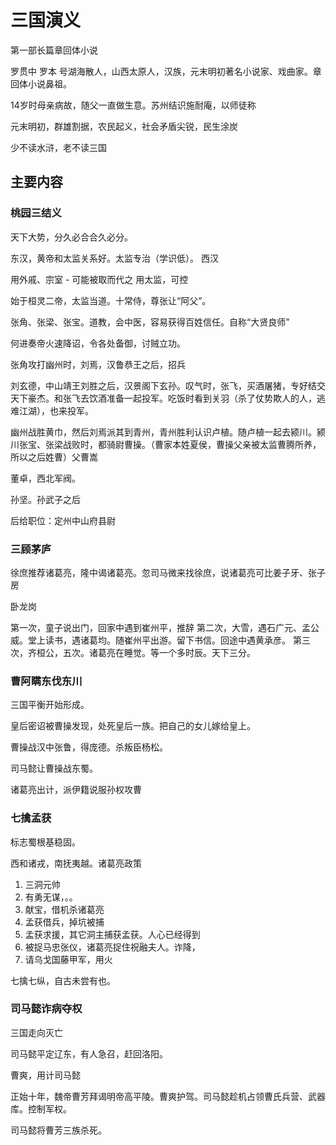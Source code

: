 # 三国演义

第一部长篇章回体小说

罗贯中 罗本 号湖海散人，山西太原人，汉族，元末明初著名小说家、戏曲家。章回体小说鼻祖。

14岁时母亲病故，随父一直做生意。苏州结识施耐庵，以师徒称

元末明初，群雄割据，农民起义，社会矛盾尖锐，民生涂炭

少不读水浒，老不读三国

## 主要内容

### 桃园三结义

天下大势，分久必合合久必分。

东汉，黄帝和太监关系好。太监专治（学识低）。
西汉

用外戚、宗室 - 可能被取而代之
用太监，可控

始于桓灵二帝，太监当道。十常侍，尊张让“阿父”。

张角、张梁、张宝。道教，会中医，容易获得百姓信任。自称“大贤良师”

何进奏帝火速降诏，令各处备御，讨贼立功。

张角攻打幽州时，刘焉，汉鲁恭王之后，招兵

刘玄德，中山靖王刘胜之后，汉景阁下玄孙。叹气时，张飞，买酒屠猪，专好结交天下豪杰。和张飞去饮酒准备一起投军。吃饭时看到关羽（杀了仗势欺人的人，逃难江湖），也来投军。

幽州战胜黄巾，然后刘焉派其到青州，青州胜利认识卢植。随卢植一起去颍川。颍川张宝、张梁战败时，都骑尉曹操。（曹家本姓夏侯，曹操父亲被太监曹腾所养，所以之后姓曹）父曹嵩

董卓，西北军阀。

孙坚。孙武子之后

后给职位：定州中山府县尉

### 三顾茅庐

徐庶推荐诸葛亮，隆中谒诸葛亮。忽司马微来找徐庶，说诸葛亮可比姜子牙、张子房

卧龙岗

第一次，童子说出门，回家中遇到崔州平，推辞
第二次，大雪，遇石广元、孟公威。堂上读书，遇诸葛均。随崔州平出游。留下书信。回途中遇黄承彦。
第三次，齐桓公，五次。诸葛亮在睡觉。等一个多时辰。天下三分。

### 曹阿瞒东伐东川

三国平衡开始形成。

皇后密诏被曹操发现，处死皇后一族。把自己的女儿嫁给皇上。

曹操战汉中张鲁，得庞德。杀叛臣杨松。

司马懿让曹操战东蜀。

诸葛亮出计，派伊籍说服孙权攻曹

### 七擒孟获

标志蜀根基稳固。

西和诸戎，南抚夷越。诸葛亮政策

1. 三洞元帅
2. 有勇无谋，。。
3. 献宝，借机杀诸葛亮
4. 孟获借兵，掉坑被捕
5. 孟获求援，其它洞主捕获孟获。人心已经得到
6. 被捉马忠张仪，诸葛亮捉住祝融夫人。诈降，
7. 请乌戈国藤甲军，用火

七擒七纵，自古未尝有也。

### 司马懿诈病夺权

三国走向灭亡

司马懿平定辽东，有人急召，赶回洛阳。

曹爽，用计司马懿

正始十年，魏帝曹芳拜谒明帝高平陵。曹爽护驾。司马懿趁机占领曹氏兵营、武器库。控制军权。

司马懿将曹芳三族杀死。



